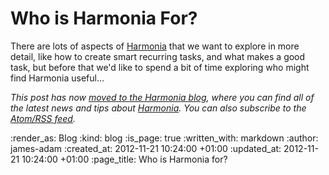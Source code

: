 Who is Harmonia For?
===============

There are lots of aspects of [Harmonia][] that we want to explore in more detail, like how to create smart recurring tasks, and what makes a good task, but before that we'd like to spend a bit of time exploring who might find Harmonia useful&hellip;

_This post has now [moved to the Harmonia blog](https://harmonia.io/blog/who-is-harmonia-for), where you can find all of the latest news and tips about [Harmonia][]. You can also subscribe to the [Atom/RSS feed](https://harmonia.io/blog/feed)._

[Harmonia]: https://harmonia.io

:render_as: Blog
:kind: blog
:is_page: true
:written_with: markdown
:author: james-adam
:created_at: 2012-11-21 10:24:00 +01:00
:updated_at: 2012-11-21 10:24:00 +01:00
:page_title: Who is Harmonia for?

